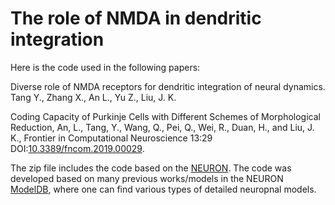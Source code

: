 # The role of NMDA in dendritic integration

Here is the code used in the following papers:

Diverse role of NMDA receptors for dendritic integration of neural dynamics. Tang Y., Zhang X., An L., Yu Z., Liu, J. K.

Coding Capacity of Purkinje Cells with Different Schemes of Morphological Reduction, An, L., Tang, Y., Wang, Q., Pei, Q., Wei, R., Duan, H., and Liu, J. K., Frontier in Computational Neuroscience 13:29 DOI:[10.3389/fncom.2019.00029](https://www.frontiersin.org/articles/10.3389/fncom.2019.00029/full).

The zip file includes the code based on the [NEURON](https://neuron.yale.edu/neuron/). The code was developed based on many previous works/models in the NEURON [ModelDB](https://senselab.med.yale.edu/modeldb), where one can find various types of detailed neuropnal models.



